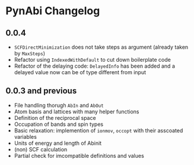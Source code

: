 # PynAbi Changelog

## 0.0.4

 * `SCFDirectMinimization` does not take steps as argument (already taken by `MaxSteps`)
 * Refactor using `IndexedWithDefault` to cut down boilerplate code
 * Refactor of the delaying code: `DelayedInfo` has been added and a delayed value now can be of type different from input

## 0.0.3 and previous

 * File handling thorugh `AbIn` and `AbOut`
 * Atom basis and lattices with many helper functions
 * Definition of the reciprocal space
 * Occupation of bands and spin types
 * Basic relaxation: implemention of `ionmov`, `occopt` with their asscoated variables
 * Units of energy and length of Abinit
 * (non) SCF calculation
 * Partial check for imcompatible definitions and values